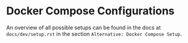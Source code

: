 # Docker Compose Configurations

An overview of all possible setups can be found in the docs at `docs/dev/setup.rst` in the section
`Alternative: Docker Compose Setup`.
